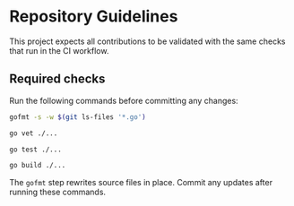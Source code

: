 # Repository Guidelines

This project expects all contributions to be validated with the same checks that run in the CI workflow.

## Required checks

Run the following commands before committing any changes:

```bash
gofmt -s -w $(git ls-files '*.go')

go vet ./...

go test ./...

go build ./...
```

The `gofmt` step rewrites source files in place. Commit any updates after running these commands.

